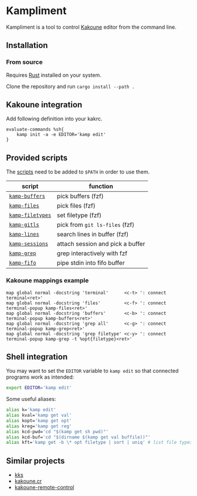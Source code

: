 # Kampliment

Kampliment is a tool to control [Kakoune](https://github.com/mawww/kakoune) editor from the command line.

## Installation

### From source

Requires [Rust](https://www.rust-lang.org) installed on your system.

Clone the repository and run `cargo install --path .`

## Kakoune integration

Add following definition into your kakrc.

```kak
evaluate-commands %sh{
    kamp init -a -e EDITOR='kamp edit'
}
```

## Provided scripts

The [scripts](scripts) need to be added to `$PATH` in order to use them.

| script                                     | function                         |
| ------------------------------------------ | -------------------------------- |
| [`kamp-buffers`](scripts/kamp-buffers)     | pick buffers (fzf)               |
| [`kamp-files`](scripts/kamp-files)         | pick files (fzf)                 |
| [`kamp-filetypes`](scripts/kamp-filetypes) | set filetype (fzf)               |
| [`kamp-gitls`](scripts/kamp-gitls)         | pick from `git ls-files` (fzf)   |
| [`kamp-lines`](scripts/kamp-lines)         | search lines in buffer (fzf)     |
| [`kamp-sessions`](scripts/kamp-sessions)   | attach session and pick a buffer |
| [`kamp-grep`](scripts/kamp-grep)           | grep interactively with fzf      |
| [`kamp-fifo`](scripts/kamp-fifo)           | pipe stdin into fifo buffer      |

### Kakoune mappings example

```kak
map global normal -docstring 'terminal'      <c-t> ': connect terminal<ret>'
map global normal -docstring 'files'         <c-f> ': connect terminal-popup kamp-files<ret>'
map global normal -docstring 'buffers'       <c-b> ': connect terminal-popup kamp-buffers<ret>'
map global normal -docstring 'grep all'      <c-g> ': connect terminal-popup kamp-grep<ret>'
map global normal -docstring 'grep filetype' <c-y> ': connect terminal-popup kamp-grep -t %opt{filetype}<ret>'
```

## Shell integration

You may want to set the `EDITOR` variable to `kamp edit` so that connected programs work as intended:

```sh
export EDITOR='kamp edit'
```

Some useful aliases:

```sh
alias k='kamp edit'
alias kval='kamp get val'
alias kopt='kamp get opt'
alias kreg='kamp get reg'
alias kcd-pwd='cd "$(kamp get sh pwd)"'
alias kcd-buf='cd "$(dirname $(kamp get val buffile))"'
alias kft='kamp get -b \* opt filetype | sort | uniq' # list file types you're working on
```

## Similar projects

- [kks](https://github.com/kkga/kks)
- [kakoune.cr](https://github.com/alexherbo2/kakoune.cr)
- [kakoune-remote-control](https://github.com/danr/kakoune-remote-control)
